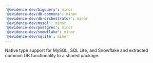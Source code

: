 ```yaml
---
'@evidence-dev/bigquery': minor
'@evidence-dev/db-commons': minor
'@evidence-dev/db-orchestrator': minor
'@evidence-dev/mysql': minor
'@evidence-dev/postgres': minor
'@evidence-dev/snowflake': minor
'@evidence-dev/sqlite': minor
---
```


Native type support for MySQL, SQL Lite, and Snowflake and extracted common DB functionality to a shared package.
